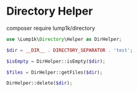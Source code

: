 # Directory Helper

composer require lump1k/directory

```php
use \Lump1k\Directory\Helper as DirHelper;

$dir = __DIR__ . DIRECTORY_SEPARATOR . 'test';

$isEmpty = DirHelper::isEmpty($dir);

$files = DirHelper::getFiles($dir);

DirHelper::delete($dir);
```
